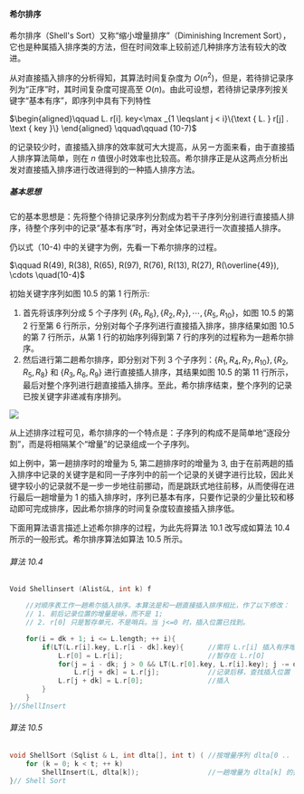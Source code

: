
#### 希尔排序

希尔排序（Shell's Sort）又称“缩小增量排序”（Diminishing Increment Sort），它也是种属插入排序类的方法，但在时间效率上较前述几种排序方法有较大的改进。

从对直接插入排序的分析得知，其算法时间复杂度为 $O(n^2)$，但是，若待排记录序列为“正序”时，其时间复杂度可提高至 $O(n)$。由此可设想，若待排记录序列按关键字“基本有序”，即序列中具有下列特性

$\begin{aligned}\qquad L. r[i]. key<\max _{1 \leqslant j < i}\{\text { L. } r[j] . \text { key }\} \end{aligned} \qquad\qquad (10-7)$

的记录较少时，直接插入排序的效率就可大大提高，从另ー方面来看，由于直接插人排序算法简单，则在 $n$ 值很小时效率也比较高。希尔排序正是从这两点分析出发对直接插入排序进行改进得到的一种插人排序方法。

##### 基本思想

它的基本思想是：先将整个待排记录序列分割成为若干子序列分别进行直接插人排序，待整个序列中的记录“基本有序”时，再对全体记录进行一次直接插人排序。

仍以式（10-4) 中的关键字为例，先看一下希尔排序的过程。

$\qquad R(49), R(38), R(65), R(97), R(76), R(13), R(27), R(\overline{49}), \cdots \quad(10-4)$

初始关键字序列如图 10.5 的第 1 行所示:

1. 首先将该序列分成 5 个子序列 $\left\{R_{1}, R_{6}\right\},\left\{R_{2}, R_{7}\right\}, \cdots,\left\{R_{5}, R_{10}\right\}$，如图 10.5 的第 2 行至第 6 行所示，分别对每个子序列进行直接插入排序，排序结果如图 10.5 的第 7 行所示，从第 1 行的初始序列得到第 7 行的序列的过程称为一趟希尔排序。
2. 然后进行第二趟希尔排序，即分别对下列 3 个子序列：$\left\{R_{1}, R_{4}, R_{7}, R_{10}\right\},\left\{R_{2}, R_{5}, R_{8}\right\}$ 和 $\left\{R_{3}, R_{6}, R_{9}\right\}$ 进行直接插人排序，其结果如图 10.5 的第 11 行所示，最后对整个序列进行趟直接插入排序。至此，希尔排序结束，整个序列的记录已按关键字非递减有序排列。

![](https://gitee.com/mayundaze/img_bed/raw/master/20200803101929.png)

从上述排序过程可见，希尔排序的一个特点是：子序列的构成不是简单地“逐段分割”，而是将相隔某个“增量”的记录组成一个子序列。

如上例中，第一趟排序时的增量为 5, 第二趟排序时的增量为 3, 由于在前两趟的插入排序中记录的关键字是和同一子序列中的前一个记录的关键字进行比较，因此关键字较小的记录就不是一步一步地往前挪动，而是跳跃式地往前移，从而使得在进行最后一趟增量为 1 的插入排序时，序列已基本有序，只要作记录的少量比较和移动即可完成排序，因此希尔排序的时间复杂度较直接插入排序低。

下面用算法语言描述上述希尔排序的过程，为此先将算法 10.1 改写成如算法 10.4 所示的一般形式。希尔排序算法如算法 10.5 所示。

###### 算法 10.4

```cpp
Void Shellinsert (Alist&L, int k) f

    //对顺序表工作一趟希尔插入排序。本算法是和一趟直接插入排序相比，作了以下修改：
    // 1. 前后记录位置的增量是咏，而不是 1;
    // 2. r[0] 只是暂存单元，不是哨兵。当 j<=0 时，插入位置已找到。

    for(i = dk + 1; i <= L.length; ++ i){
        if(LT(L.r[i].key, L.r[i - dk].key){      //需将 L.r[i] 插入有序增量子表
            L.r[0] = L.r[i];                     //暂存在 L.r[O]
            for(j = i - dk; j > 0 && LT(L.r[0].key, L.r[i].key); j -= dk)
                L.r[j + dk] = L.r[j];            //记录后移，查找插入位置
            L.r[j + dk] = L.r[0];                //插入
        }
    }
}//ShellInsert
```

###### 算法 10.5

```cpp
void ShellSort (Sqlist & L, int dlta[], int t) ( //按增量序列 dlta[0 .. t - 1] 对顺序表 L 作希尔排序。
    for (k = 0; k < t; ++ k)
        ShellInsert(L, dlta[k]);                 //一趟增量为 dlta[k] 的插入排序 
}// Shell Sort
```
